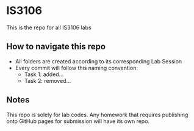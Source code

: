 # IS3106
This is the repo for all IS3106 labs

## How to navigate this repo
- All folders are created according to its corresponding Lab Session
- Every commit will follow this naming convention:
  - Task 1: added...
  - Task 2: removed...

## Notes
This repo is solely for lab codes. Any homework that requires publishing onto GitHub pages for submission will have its own repo.
